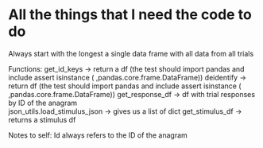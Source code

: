 # All the things that I need the code to do

Always start with the longest
    a single data frame with all data from all trials 


Functions:
    get_id_keys -> return a df  (the test should import pandas and include assert isinstance (   ,pandas.core.frame.DataFrame))
    deidentify -> return df    (the test should import pandas and include assert isinstance (   ,pandas.core.frame.DataFrame))
    get_response_df -> df with trial responses by ID of the anagram  
    json_utils.load_stimulus_json  -> gives us a list of dict
    get_stimulus_df -> returns a stimulus df
    




Notes to self:
    Id always refers to the ID of the anagram
